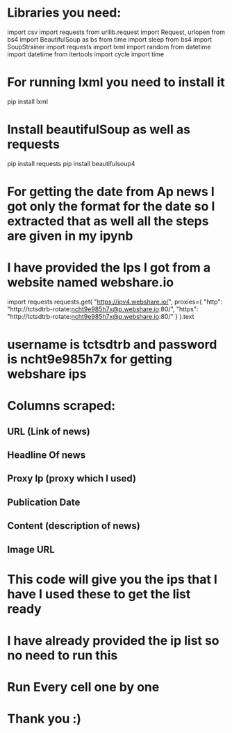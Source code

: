 # Libraries you need:
import csv
import requests
from urllib.request import Request, urlopen
from bs4 import BeautifulSoup as bs
from time import sleep
from bs4 import SoupStrainer
import requests
import lxml
import random
from datetime import datetime
from itertools import cycle
import time

# For running lxml you need to install it
pip install lxml

# Install beautifulSoup as well as requests
pip install requests
pip install beautifulsoup4

# For getting the date from Ap news I got only the format for the date so I extracted that as well all the steps are given in my ipynb

# I have provided the Ips I got from a website named webshare.io 
import requests
requests.get(
    "https://ipv4.webshare.io/",
    proxies={
        "http": "http://tctsdtrb-rotate:ncht9e985h7x@p.webshare.io:80/",
        "https": "http://tctsdtrb-rotate:ncht9e985h7x@p.webshare.io:80/"
    }
).text

# username is tctsdtrb and password is ncht9e985h7x for getting webshare ips

# Columns scraped:
## URL (Link of news)
## Headline Of news
## Proxy Ip (proxy which I used)
## Publication Date
## Content (description of news)
## Image URL

# This code will give you the ips that I have I used these to get the list ready
# I have already provided the ip list so no need to run this 
# Run Every cell one by one 
# Thank you :)
